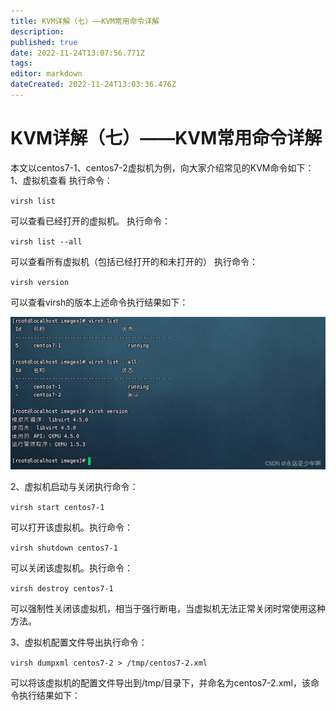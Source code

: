```yaml
---
title: KVM详解（七）——KVM常用命令详解
description: 
published: true
date: 2022-11-24T13:07:56.771Z
tags: 
editor: markdown
dateCreated: 2022-11-24T13:03:36.476Z
---
```


# KVM详解（七）——KVM常用命令详解
本文以centos7-1、centos7-2虚拟机为例，向大家介绍常见的KVM命令如下：
1、虚拟机查看
执行命令：

`virsh list`

可以查看已经打开的虚拟机。
执行命令：

`virsh list --all`

可以查看所有虚拟机（包括已经打开的和未打开的）
执行命令：

`virsh version`

可以查看virsh的版本上述命令执行结果如下：

![2022-11-24_3937.png](/2022-11-24_3937.png)

2、虚拟机启动与关闭执行命令：

`virsh start centos7-1`

可以打开该虚拟机。执行命令：

`virsh shutdown centos7-1`

可以关闭该虚拟机。执行命令：

`virsh destroy centos7-1`

可以强制性关闭该虚拟机，相当于强行断电，当虚拟机无法正常关闭时常使用这种方法。

3、虚拟机配置文件导出执行命令：

`virsh dumpxml centos7-2 > /tmp/centos7-2.xml`

可以将该虚拟机的配置文件导出到/tmp/目录下，并命名为centos7-2.xml，该命令执行结果如下：

